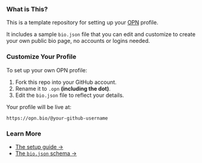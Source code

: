 ### What is This?

This is a template repository for setting up your [OPN](https://opn.bio) profile.

It includes a sample `bio.json` file that you can edit and customize to create your own public bio page, no accounts or logins needed.

### Customize Your Profile

To set up your own OPN profile:

1. Fork this repo into your GitHub account.
2. Rename it to `.opn` **(including the dot)**.
3. Edit the `bio.json` file to reflect your details.

Your profile will be live at:

```
https://opn.bio/@your-github-username
```

### Learn More

- [The setup guide →](https://github.com/opnbio/docs/blob/main/setup.md)
- [The `bio.json` schema →](https://github.com/opnbio/docs/blob/main/schema.md)
